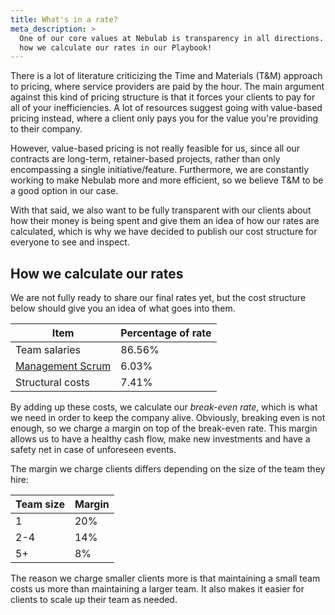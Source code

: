 ```yaml
---
title: What's in a rate?
meta_description: >
  One of our core values at Nebulab is transparency in all directions. This is why we are sharing
  how we calculate our rates in our Playbook! 
---
```


There is a lot of literature criticizing the Time and Materials (T&M) approach to pricing, where
service providers are paid by the hour. The main argument against this kind of pricing structure is
that it forces your clients to pay for all of your inefficiencies. A lot of resources suggest going
with value-based pricing instead, where a client only pays you for the value you're providing to
their company.

However, value-based pricing is not really feasible for us, since all our contracts are long-term,
retainer-based projects, rather than only encompassing a single initiative/feature. Furthermore, we
are constantly working to make Nebulab more and more efficient, so we believe T&M to be a good
option in our case.

With that said, we also want to be fully transparent with our clients about how their money is being
spent and give them an idea of how our rates are calculated, which is why we have decided to publish
our cost structure for everyone to see and inspect.

## How we calculate our rates

We are not fully ready to share our final rates yet, but the cost structure below should give you an
idea of what goes into them.

| Item | Percentage of rate |
| ---- | ------------------ |
| Team salaries | 86.56% |
| [Management Scrum](/working-on-nebulab/management-scrum/) | 6.03% |
| Structural costs | 7.41% |

By adding up these costs, we calculate our _break-even rate_, which is what we need in order to keep
the company alive. Obviously, breaking even is not enough, so we charge a margin on top of the
break-even rate. This margin allows us to have a healthy cash flow, make new investments and have a
safety net in case of unforeseen events.

The margin we charge clients differs depending on the size of the team they hire:

| Team size | Margin |
| --------- | ------ |
| 1 | 20% |
| 2-4 | 14% |
| 5+ | 8% |

The reason we charge smaller clients more is that maintaining a small team costs us more than
maintaining a larger team. It also makes it easier for clients to scale up their team as needed.
